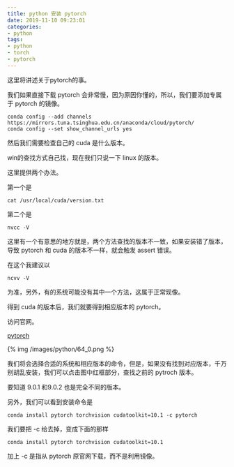 ```yaml
---
title: python 安装 pytorch
date: 2019-11-10 09:23:01
categories:
- python
tags:
- python
- torch
- pytorch
---
```

这里将讲述关于pytorch的事。

<!-- more -->

我们如果直接下载 pytorch 会非常慢，因为原因你懂的，所以，我们要添加专属于 pytorch 的镜像。

	conda config --add channels https://mirrors.tuna.tsinghua.edu.cn/anaconda/cloud/pytorch/
	conda config --set show_channel_urls yes
	
然后我们需要检查自己的 cuda 是什么版本。

win的查找方式自己找，现在我们只说一下 linux 的版本。

这里提供两个办法。

第一个是

	cat /usr/local/cuda/version.txt
	
第二个是

	nvcc -V
	
这里有一个有意思的地方就是，两个方法查找的版本不一致，如果安装错了版本，导致 pytorch 和 cuda 的版本不一样，就会触发 assert 错误。

在这个我建议以

	ncvv -V
	
为准，另外，有的系统可能没有其中一个方法，这属于正常现像。

得到 cuda 的版本后，我们就要得到相应版本的 pytorch。

访问官网。

[pytorch](https://pytorch.org/)

{% img /images/python/64_0.png %}

我们将会选择合适的系统和相应版本的命令，但是，如果没有找到对应版本，千万别胡乱安装，我们可以点击图中红框部分，查找之前的 pytroch 版本。

要知道 9.0.1 和9.0.2 也是完全不同的版本。

另外，我们可以看到安装命令是

	conda install pytorch torchvision cudatoolkit=10.1 -c pytorch
	
我们要把 -c 给去掉，变成下面的那样

	conda install pytorch torchvision cudatoolkit=10.1
	
加上 -c 是指从 pytorch 原官网下载，而不是利用镜像。

